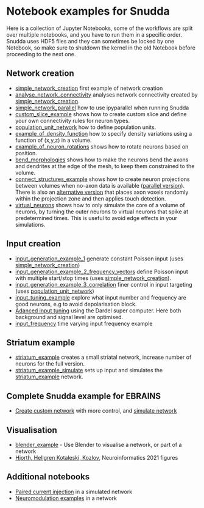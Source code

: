 # Notebook examples for Snudda

Here is a collection of Jupyter Notebooks, some of the workflows are split over multiple notebooks, and you have to run them in a specific order. Snudda uses HDF5 files and they can sometimes be locked by one Notebook, so make sure to shutdown the kernel in the old Notebook before proceeding to the next one.

## Network creation
* [simple_network_creation](simple_network_creation.ipynb) first example of network creation
* [analyse_network_connectivity](analyse_network_connectivity.ipynb) analyses network connectivity created by [simple_network_creation](simple_network_creation.ipynb).
* [simple_network_parallel](simple_network_parallel.ipynb) how to use ipyparallel when running Snudda
* [custom_slice_example](custom_slice_example.ipynb) shows how to create custom slice and define your own connectivity rules for neuron types.
* [population_unit_network](population_unit_network.ipynb) how to define population units.
* [example_of_density_function](example_of_density_function.ipynb) how to specify density variations using a function of (x,y,z) in a volume.
* [example_of_neuron_rotations](example_of_neuron_rotations.ipynb) shows how to rotate neurons based on position.
* [bend_morphologies](bend_morphologies.ipynb) shows how to make the neurons bend the axons and dendrites at the edge of the mesh, to keep them constrained to the volume.
* [connect_structures_example](connect_structures_example.ipynb) shows how to create neuron projections between volumes when no-axon data is available ([parallel version](connect_structures_example_parallel.ipynb)). There is also an [alternative version](connect_structures_example_projection_detection.ipynb) that places axon voxels randomly within the projection zone and then applies touch detection.
* [virtual_neurons](VirtualNeurons/VirtualNeurons.ipynb) shows how to only simulate the core of a volume of neurons, by turning the outer neurons to virtual neurons that spike at predetermined times. This is useful to avoid edge effects in your simulations.

## Input creation
* [input_generation_example_1](input_generation_example_1.ipynb) generate constant Poisson input (uses [simple_network_creation](simple_network_creation.ipynb))
* [input_generation_example_2_frequency_vectors](input_generation_example_2_frequency_vectors.ipynb) define Poisson input with multiple start/stop times (uses [simple_network_creation](simple_network_creation.ipynb)).
* [input_generation_example_3_correlation](input_generation_example_3_correlation.ipynb) finer control in input targeting (uses [population_unit_network](population_unit_network.ipynb))
* [input_tuning_example](input_tuning_example.ipynb) explore what input number and frequency are good neurons, e.g to avoid depolarisation block.
* [Adanced input tuning](../parallel/KTH_PDC/input_tuning/) using the Dardel super computer. Here both background and signal level are optimised.
* [input_frequency](InputFrequency/InputFrequency.ipynb) time varying input frequency example

## Striatum example
* [striatum_example](striatum_example.ipynb) creates a small striatal network, increase number of neurons for the full version.
* [striatum_example_simulate](striatum_example_simulate.ipynb) sets up input and simulates the [striatum_example](striatum_example.ipynb) network.

## Complete Snudda example for EBRAINS
* [Create custom network](EBRAINS/CreateMicrocircuit.ipynb) with more control, and [simulate network](EBRAINS/SimulateMicrocircuitry.ipynb)


## Visualisation
* [blender_example](blender_example.ipynb) - Use Blender to visualise a network, or part of a network
* [Hjorth, Hellgren Kotaleski, Kozlov](../Neuroinformatics2021/), Neuroinformatics 2021 figures


## Additional notebooks
* [Paired current injection](validation/synapses/network_pair_pulse_simulation.ipynb) in a simulated network
* [Neuromodulation examples](https://github.com/jofrony/Neuromodulation-software/tree/main/examples) in a network